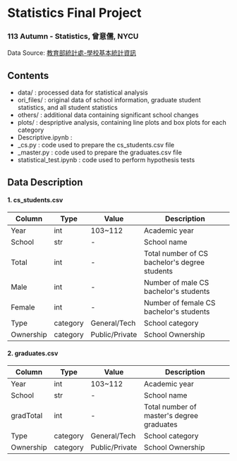 # Statistics Final Project
### 113 Autumn - Statistics, 曾意儒, NYCU   
Data Source: [教育部統計處-學校基本統計資訊](https://depart.moe.edu.tw/ed4500/News.aspxn=5A930C32CC6C3818&sms=91B3AAE8C6388B96)

## Contents
- data/ : processed data for statistical analysis
- ori_files/ : original data of school information, graduate student statistics, and all student statistics
- others/ : additional data containing significant school changes
- plots/ : despriptive analysis, containing line plots and box plots for each category
- Descriptive.ipynb :  
- _cs.py : code used to prepare the cs_students.csv file
- _master.py : code used to prepare the graduates.csv file
- statistical_test.ipynb : code used to perform hypothesis tests
  
## Data Description  
#### 1. cs_students.csv

| Column     | Type      | Value          | Description                                    |
|------------|-----------|----------------|------------------------------------------------|
| Year       | int       | 103~112        | Academic year                                    |
| School     | str       |       -        | School name                                    |
| Total      | int       |       -        | Total number of CS bachelor's degree students  |
| Male       | int       |       -        | Number of male CS bachelor's students          |
| Female     | int       |       -        | Number of female CS bachelor's students        |
| Type       | category  | General/Tech   | School category                                |
| Ownership  | category  | Public/Private | School Ownership                               |
 
#### 2. graduates.csv

| Column     | Type      | Value          | Description                                    |
|------------|-----------|----------------|------------------------------------------------|
| Year       | int       | 103~112        | Academic year                                    |
| School     | str       |       -        | School name                                    |
| gradTotal  | int       |       -        | Total number of master's degree graduates      |
| Type       | category  | General/Tech   | School category                                |
| Ownership  | category  | Public/Private | School Ownership                               |

